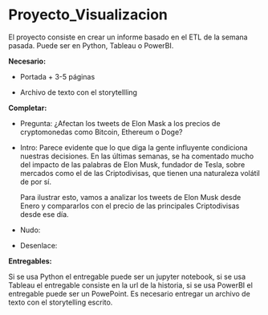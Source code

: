 # Proyecto_Visualizacion

  

El proyecto consiste en crear un informe basado en el ETL de la semana pasada. Puede ser en Python, Tableau o PowerBI.

  

**Necesario:**

  

+ Portada + 3-5 páginas

  

+ Archivo de texto con el storytellling

  
  

**Completar:**

  

+ Pregunta: ¿Afectan los tweets de Elon Mask a los precios de cryptomonedas como Bitcoin, Ethereum o Doge?

  

+ Intro: 
Parece evidente que lo que diga la gente influyente condiciona nuestras decisiones. En las últimas semanas, se ha comentado mucho del impacto de las palabras de Elon Musk, fundador de Tesla, sobre mercados como el de las  Criptodivisas, que tienen una naturaleza volátil de por sí. 

	Para ilustrar esto, vamos a analizar los tweets de Elon Musk desde Enero y compararlos con el precio de las principales Criptodivisas desde ese día.

  

+ Nudo:

  

+ Desenlace:

  
  
  
  

**Entregables:**

  

Si se usa Python el entregable puede ser un jupyter notebook, si se usa Tableau el entregable consiste en la url de la historia, si se usa PowerBI el entregable puede ser un PowePoint. Es necesario entregar un archivo de texto con el storytelling escrito.
